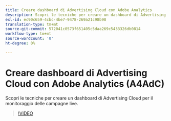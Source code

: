 ```yaml
---
title: Creare dashboard di Advertising Cloud con Adobe Analytics
description: Scopri le tecniche per creare un dashboard di Advertising Cloud per il monitoraggio delle campagne in tempo reale
exl-id: ec90c659-4cbc-4be7-9478-269a21c98b98
translation-type: tm+mt
source-git-commit: 572041c0573f651405c5daa269c5433326db0814
workflow-type: tm+mt
source-wordcount: '0'
ht-degree: 0%

---
```


# Creare dashboard di Advertising Cloud con Adobe Analytics (A4AdC)

Scopri le tecniche per creare un dashboard di Advertising Cloud per il monitoraggio delle campagne live.

>[!VIDEO](https://video.tv.adobe.com/v/33922)
